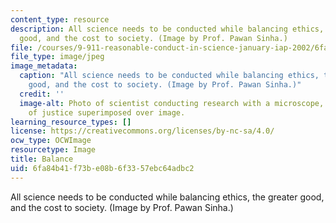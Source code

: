 ```yaml
---
content_type: resource
description: All science needs to be conducted while balancing ethics, the greater
  good, and the cost to society. (Image by Prof. Pawan Sinha.)
file: /courses/9-911-reasonable-conduct-in-science-january-iap-2002/6fa84b41f73be08b6f3357ebc64adbc2_9-911iap02.jpg
file_type: image/jpeg
image_metadata:
  caption: "All science needs to be conducted while balancing ethics, the greater\_\
    good, and the cost to society. (Image by Prof. Pawan Sinha.)"
  credit: ''
  image-alt: Photo of scientist conducting research with a microscope, with scales
    of justice superimposed over image.
learning_resource_types: []
license: https://creativecommons.org/licenses/by-nc-sa/4.0/
ocw_type: OCWImage
resourcetype: Image
title: Balance
uid: 6fa84b41-f73b-e08b-6f33-57ebc64adbc2
---
```

All science needs to be conducted while balancing ethics, the greater good, and the cost to society. (Image by Prof. Pawan Sinha.)